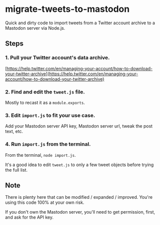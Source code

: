 # migrate-tweets-to-mastodon

Quick and dirty code to import tweets from a Twitter account archive to a Mastodon server via Node.js.

## Steps

### 1. Pull your Twitter account's data archive.

[https://help.twitter.com/en/managing-your-account/how-to-download-your-twitter-archive](https://help.twitter.com/en/managing-your-account/how-to-download-your-twitter-archive)

### 2. Find and edit the `tweet.js` file.

Mostly to recast it as a `module.exports`.

### 3. Edit `import.js` to fit your use case.

Add your Mastodon server API key, Mastodon server url, tweak the post text, etc. 

### 4. Run `import.js` from the terminal.

From the terminal, `node import.js`.

It's a good idea to edit `tweet.js` to only a few tweet objects before trying the full list.

## Note

There is plenty here that can be modified / expanded / improved. You're using this code 100% at your own risk.

If you don't own the Mastodon server, you'll need to get permission, first, and ask for the API key.
